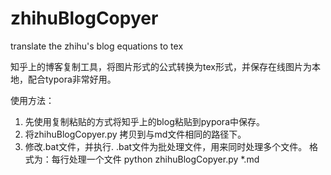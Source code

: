 # zhihuBlogCopyer
translate the zhihu's blog equations to tex


知乎上的博客复制工具，将图片形式的公式转换为tex形式，并保存在线图片为本地，配合typora非常好用。

使用方法：

1. 先使用复制粘贴的方式将知乎上的blog粘贴到pypora中保存。
2. 将zhihuBlogCopyer.py 拷贝到与md文件相同的路径下。
3. 修改.bat文件，并执行.
  .bat文件为批处理文件，用来同时处理多个文件。
  格式为：每行处理一个文件
  python zhihuBlogCopyer.py *.md
  
